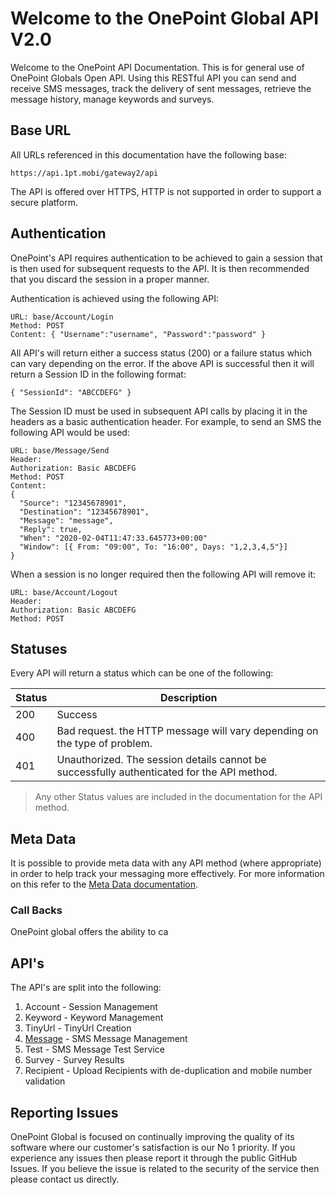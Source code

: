 # Welcome to the OnePoint Global API V2.0
Welcome to the OnePoint API Documentation. This is for general use of OnePoint Globals Open API. Using this RESTful API you can send and receive SMS messages, track the delivery of sent messages, retrieve the message history, manage keywords and surveys.

## Base URL
All URLs referenced in this documentation have the following base:
```
https://api.1pt.mobi/gateway2/api
```

The API is offered over HTTPS, HTTP is not supported in order to support a secure platform.

## Authentication
OnePoint's API requires authentication to be achieved to gain a session that is then used for subsequent requests to the API. It is then recommended that you discard the session in a proper manner.

Authentication is achieved using the following API:
```
URL: base/Account/Login
Method: POST
Content: { "Username":"username", "Password":"password" }
```

All API's will return either a success status (200) or a failure status which can vary depending on the error. If the above API is successful then it will return a Session ID in the following format:
```
{ "SessionId": "ABCCDEFG" }
```

The Session ID must be used in subsequent API calls by placing it in the headers as a basic authentication header. For example, to send an SMS the following API would be used:
```
URL: base/Message/Send
Header:
Authorization: Basic ABCDEFG
Method: POST
Content:
{
  "Source": "12345678901",
  "Destination": "12345678901",
  "Message": "message",
  "Reply": true,
  "When": "2020-02-04T11:47:33.645773+00:00"
  "Window": [{ From: "09:00", To: "16:00", Days: "1,2,3,4,5"}]
}
```

When a session is no longer required then the following API will remove it:
```
URL: base/Account/Logout
Header:
Authorization: Basic ABCDEFG
Method: POST
```

## Statuses
Every API will return a status which can be one of the following:

Status | Description
------ | -----------
200	| Success
400	| Bad request. the HTTP message will vary depending on the type of problem.
401 | Unauthorized. The session details cannot be successfully authenticated for the API method.

> Any other Status values are included in the documentation for the API method. 

## Meta Data
It is possible to provide meta data with any API method (where appropriate) in order to help track your messaging more effectively. For more information on this refer to the [Meta Data documentation](../docs/MetaDatas.md).

### Call Backs
OnePoint global offers the ability to ca

## API's
The API's are split into the following:

1. Account - Session Management
1. Keyword - Keyword Management
1. TinyUrl - TinyUrl Creation
1. [Message](../docs/Message.md) - SMS Message Management
1. Test - SMS Message Test Service
1. Survey - Survey Results
1. Recipient - Upload Recipients with de-duplication and mobile number validation

## Reporting Issues
OnePoint Global is focused on continually improving the quality of its software where our customer's satisfaction is our No 1 priority. If you experience any issues then please report it through the public GitHub Issues. If you believe the issue is related to the security of the service then please contact us directly.
